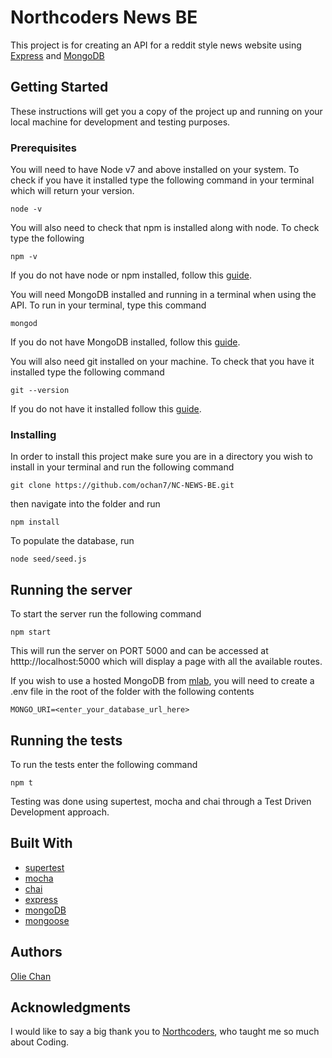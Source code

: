 # Northcoders News BE

This project is for creating an API for a reddit style news website using [Express](https://expressjs.com/) and [MongoDB](https://www.mongodb.com/)

## Getting Started

These instructions will get you a copy of the project up and running on your local machine for development and testing purposes.


### Prerequisites

You will need to have Node v7 and above installed on your system. To check if you have it installed type the following command in your terminal which will return your version.

```
node -v
```
You will also need to check that npm is installed along with node. To check type the following
```
npm -v
```
If you do not have node or npm installed, follow this [guide](https://nodejs.org/en/download/package-manager/).

You will need MongoDB installed and running in a terminal when using the API. To run in your terminal, type this command
```
mongod
```
If you do not have MongoDB installed, follow this [guide](https://www.mongodb.com/).

You will also need git installed on your machine. To check that you have it installed type the following command
```
git --version
```
If you do not have it installed follow this [guide](https://git-scm.com/book/en/v2/Getting-Started-Installing-Git).
### Installing

In order to install this project make sure you are in a directory you wish to install in your terminal and run the following command
```
git clone https://github.com/ochan7/NC-NEWS-BE.git
```
then navigate into the folder and run
```
npm install
```
To populate the database, run 
```
node seed/seed.js
```
## Running the server

To start the server run the following command
```
npm start
```
This will run the server on PORT 5000 and can be accessed at htttp://localhost:5000 which will display a page with all the available routes.

If you wish to use a hosted MongoDB from [mlab](https://mlab.com/), you will need to create a .env file in the root of the folder with the following contents
```
MONGO_URI=<enter_your_database_url_here>
```
## Running the tests

To run the tests enter the following command 
```
npm t
```
Testing was done using supertest, mocha and chai through a Test Driven Development approach.


## Built With
* [supertest](https://github.com/visionmedia/supertest)
* [mocha](https://mochajs.org/)
* [chai](http://chaijs.com/)
* [express](https://expressjs.com/)
* [mongoDB](https://www.mongodb.com)
* [mongoose](http://mongoosejs.com/)

## Authors

[Olie Chan](https://github.com/ochan7)

## Acknowledgments

I would like to say a big thank you to [Northcoders](https://northcoders.com/), who taught me so much about Coding.